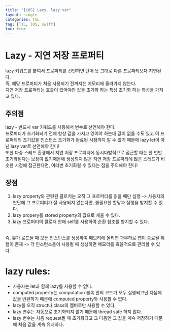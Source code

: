 ```yaml
---
title: "[iOS] Lazy. lazy var"
layout: single
categories: TIL
tag: [TIL, iOS, swift]
toc: true
---
```


# Lazy - 지연 저장 프로퍼티
lazy 키워드를 붙여서 프로퍼티를 선언하면 단어 뜻 그대로 다른 프로퍼티보다 지연된다.
<br>
즉, 해당 프로퍼티가 처음 사용되기 전까지는 메모리에 올라가지 않는다.
<br>
지연 저장 프로퍼티는 호출이 있어야만 값을 초기화 하는 특성 초기화 하는 특성을 가지고 있다.

## 주의점
lazy - 반드시 var 키워드를 사용해서 변수로 선언해야 한다.
<br>
프로퍼티가 초기화되기 전에 항상 값을 가지고 있어야 하는데 값이 없을 수도 있고 이 프로퍼티의 초기값을 인스턴스 초기화가 완료된 시점까지 알 수 없기 때문에 lazy let이 아닌 lazy var로 선언해야 한다!
<br>
또한 다중 스레드 환경에서 지연 저장 프로퍼티에 동시다발적으로 접근할 때는 한 번만 초기화된다는 보장이 없기때문에 생성되지 않은 지연 저장 프로퍼티에 많은 스레드가 비슷한 시점에 접근한다면, 여러번 초기화될 수 있다는 점을 주의해야 한다!

## 장점
1. lazy property와 관련된 클로저는 오직 그 프로퍼티를 읽을 때만 실행 -> 사용자의 판단에 그 프로퍼티가 잘 사용되지 않는다면, 불필요한 할당과 실행을 방지할 수 있다.
2. lazy propery를 stored property의 값으로 채울 수 있다.
3. lazy 프로퍼티의 클로저 안에 self를 사용하여 순환 참조를 방지할 수 있다.
<br>
즉, 뷰가 로드될 때 모든 인스턴스를 생성하여 메모리에 올리면 과부하로 앱이 종료될 위험이 존재 -> 각 인스턴스들이 사용될 때 생성하면 메모리를 효율적으로 관리할 수 있다.

# lazy rules:
* 사용자는 let과 함께 lazy를 사용할 수 없다.
* computed property는 computation 블록 안의 코드가 모두 실행되고난 다음에 값을 반환하기 때문에 computed property와 사용할 수 없다.
* lazy를 오직 struct나 class의 멤버로만 사용할 수 있다.
* lazy 변수는 자동으로 초기화되지 않기 때문에 thread safe 하지 않다.
* lazy 변수는 처음 request될 때 초기화되고 그 다음엔 그 값을 계속 저장하기 때문에 처음 값을 계속 유지하다.